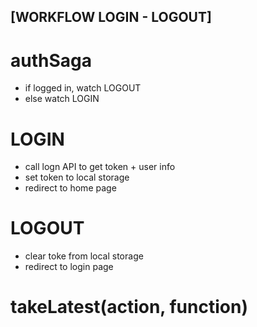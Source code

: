 ## [WORKFLOW LOGIN - LOGOUT]

# authSaga 
- if logged in, watch LOGOUT
- else watch LOGIN

# LOGIN
- call logn API to get token + user info 
- set token to local storage 
- redirect to home page

# LOGOUT
- clear toke from local storage
- redirect to login page

# takeLatest(action, function)
